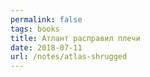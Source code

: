 ```yaml
---
permalink: false
tags: books
title: Атлант расправил плечи
date: 2018-07-11
url: /notes/atlas-shrugged
---
```

